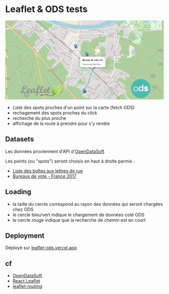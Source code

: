 # Leaflet & ODS tests

![Leaflet & ODS](/public/repository-open-graph.png?raw=true "Leaflet & ODS tests")

-   Liste des spots proches d'un point sur la carte (fetch ODS)
-   rechagement des spots proches du click
-   recherche du plus proche
-   affichage de la route à prendre pour s'y rendre

## Datasets

Les données proviennent d'API d'[OpenDataSoft](https://data.opendatasoft.com/)

Les points (ou "spots") seront choisis en haut à droite parmis :

-   [Liste des boîtes aux lettres de rue](https://data.opendatasoft.com/explore/dataset/laposte_boiterue%40datanova/api/)
-   [Bureaux de vote - France 2017](https://data.opendatasoft.com/explore/dataset/bureaux-vote-france-2017%40public/api/)

## Loading

-   la taille du cercle correspond au rayon des données qui seront chargées chez ODS
-   le cercle bleu/vert indique le chargement de données coté ODS
-   le cercle rouge indique que la recherche de chemin est en court

## Deployment

Déployé sur [leaflet-ods.vercel.app](https://leaflet-ods.vercel.app)

## cf

-   [OpenDataSoft](https://data.opendatasoft.com/)
-   [React Leaflet](https://react-leaflet.js.org/)
-   [leaflet-routing](https://www.liedman.net/leaflet-routing-machine/)
